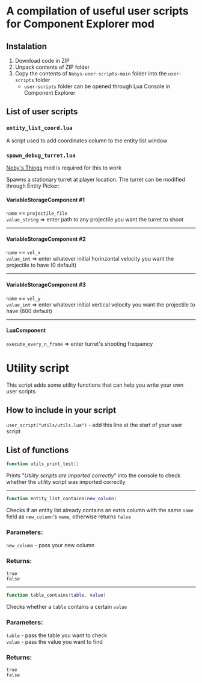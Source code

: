 # **A compilation of useful user scripts for Component Explorer mod**

## Instalation

1. Download code in ZIP
2. Unpack contents of ZIP folder
3. Copy the contents of `Nobys-user-scripts-main` folder into the `user-scripts` folder
   - `user-scripts` folder can be opened through Lua Console in Component Explorer 


## List of user scripts

### `entity_list_coord.lua`
A script used to add coordinates column to the entity list window

### `spawn_debug_turret.lua`
[Noby's Things](https://github.com/noby-y/nobys_things) mod is required for this to work

Spawns a stationary turret at player location. The turret can be modified through Entity Picker:

#### VariableStorageComponent #1 
`name` == `projectile_file`  
`value_string` => enter path to any projectile you want the turret to shoot
______
#### VariableStorageComponent #2 
`name` == `vel_x`   
`value_int` => enter whatever initial horinzontal velocity you want the projectile to have (0 default)
______
#### VariableStorageComponent #3 
`name` == `vel_y`   
`value_int` => enter whatever initial vertical velocity you want the projectile to have (600 default)
______
#### LuaComponent
`execute_every_n_frame` => enter turret's shooting frequency



# **Utility script**
This script adds some utility functions that can help you write your own 
user scripts

## How to include in your script
`user_script("utils/utils.lua")` - add this line at the start of your user script

## List of functions

```lua
function utils_print_test()
```
Prints "*Utility scripts are imported correctly*" into the console to check whether the utility script was imported correctly

______
```lua
function entity_list_contains(new_column)
``` 
Checks if an entity list already contains an extra column with the same `name` field as `new_column`'s `name`, otherwise returns `false`

### Parameters:  
`new_column` - pass your new column

### Returns:  
`true`   
`false`


______
```lua
function table_contains(table, value)
```
Checks whether a `table` contains a certain `value`

### Parameters: 
`table` - pass the table you want to check   
`value` - pass the value you want to find

### Returns:  
`true`   
`false`